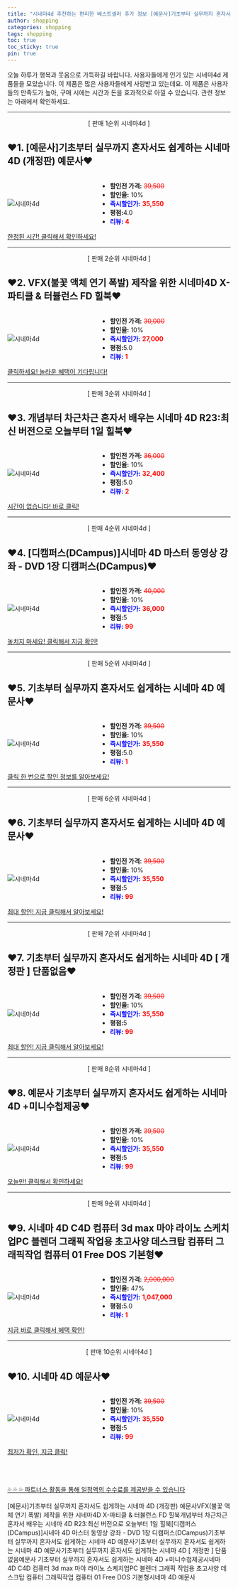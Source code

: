 ```yaml
---
title: "시네마4d 추천하는 편리한 베스트셀러 추가 정보 [예문사]기초부터 실무까지 혼자서도 쉽게하는 시네마"
author: shopping
categories: shopping
tags: shopping
toc: true
toc_sticky: true
pin: true
---
```

오늘 하루가 행복과 웃음으로 가득하길 바랍니다. 사용자들에게 인기 있는 시네마4d 제품들을 모았습니다. 이 제품은 많은 사용자들에게 사랑받고 있는데요. 이 제품은 사용자들의 만족도가 높아, 구매 시에는 시간과 돈을 효과적으로 아낄 수 있습니다. 관련 정보는 아래에서 확인하세요.

---
<p class="toplist" style="margin: 0 auto; display: block; width: fit-content;">[ 판매 1순위 시네마4d ]</p>

<h2><strong>❤️1. [예문사]기초부터 실무까지 혼자서도 쉽게하는 시네마 4D (개정판) 예문사❤️</strong></h2>

<div style="display: flex; align-items: center;">
    <div style="flex: 0.4;">
        <img src="https://thumbnail8.coupangcdn.com/thumbnails/remote/230x230ex/image/retail-product-api/A00077021/68798517/76817979/main/9788927441175_L.jpg" alt="시네마4d" style="max-width: 100%;">
    </div>
    <div style="flex: 0.6; margin-left: 10px;">
        <ul>
            <li><strong>할인전 가격:</strong> <del style="color: red;">39,500</del></li>
            <li><strong>할인율:</strong> 10%</li>
            <li><span style='color:blue'><strong>즉시할인가:</strong></span> <span style='color:red'><strong>35,550</strong></span></li>
            <li><strong>평점:</strong>4.0</li>
            <li><span style='color:blue'><strong>리뷰:</strong></span> <span style='color:red'><strong>4</strong></span></li>
        </ul>
    </div>
</div>
<div class="center">
    <a href="https://William4Davisa.github.io?lptag=AF9450613&subid=githubio&pageKey=6111842182&traceid=V0-153&itemId=11523856722&vendorItemId=78798953785" class="myButton">
        한정된 시간! 클릭해서 확인하세요!
    </a>
</div>


---
<p class="toplist" style="margin: 0 auto; display: block; width: fit-content;">[ 판매 2순위 시네마4d ]</p>

<h2><strong>❤️2. VFX(불꽃 액체 연기 폭발) 제작을 위한 시네마4D X-파티클 & 터뷸런스 FD 힐북❤️</strong></h2>

<div style="display: flex; align-items: center;">
    <div style="flex: 0.4;">
        <img src="https://thumbnail10.coupangcdn.com/thumbnails/remote/230x230ex/image/vendor_inventory/7cac/aa93767309afd8c7e315b82d4990467da2453b398f91eaefa59a79a728d4.png" alt="시네마4d" style="max-width: 100%;">
    </div>
    <div style="flex: 0.6; margin-left: 10px;">
        <ul>
            <li><strong>할인전 가격:</strong> <del style="color: red;">30,000</del></li>
            <li><strong>할인율:</strong> 10%</li>
            <li><span style='color:blue'><strong>즉시할인가:</strong></span> <span style='color:red'><strong>27,000</strong></span></li>
            <li><strong>평점:</strong>5.0</li>
            <li><span style='color:blue'><strong>리뷰:</strong></span> <span style='color:red'><strong>1</strong></span></li>
        </ul>
    </div>
</div>
<div class="center">
    <a href="https://William4Davisa.github.io?lptag=AF9450613&subid=githubio&pageKey=73098891&traceid=V0-153&itemId=243631895&vendorItemId=3076485540" class="myButton">
        클릭하세요! 놀라운 혜택이 기다립니다!
    </a>
</div>


---
<p class="toplist" style="margin: 0 auto; display: block; width: fit-content;">[ 판매 3순위 시네마4d ]</p>

<h2><strong>❤️3. 개념부터 차근차근 혼자서 배우는 시네마 4D R23:최신 버전으로 오늘부터 1일 힐북❤️</strong></h2>

<div style="display: flex; align-items: center;">
    <div style="flex: 0.4;">
        <img src="https://thumbnail9.coupangcdn.com/thumbnails/remote/230x230ex/image/vendor_inventory/57fa/5ce8dd11e8070ea33a068798ae2baf68e854a1359c10b7d9d79bfffb0cb8.png" alt="시네마4d" style="max-width: 100%;">
    </div>
    <div style="flex: 0.6; margin-left: 10px;">
        <ul>
            <li><strong>할인전 가격:</strong> <del style="color: red;">36,000</del></li>
            <li><strong>할인율:</strong> 10%</li>
            <li><span style='color:blue'><strong>즉시할인가:</strong></span> <span style='color:red'><strong>32,400</strong></span></li>
            <li><strong>평점:</strong>5.0</li>
            <li><span style='color:blue'><strong>리뷰:</strong></span> <span style='color:red'><strong>2</strong></span></li>
        </ul>
    </div>
</div>
<div class="center">
    <a href="https://William4Davisa.github.io?lptag=AF9450613&subid=githubio&pageKey=2342288762&traceid=V0-153&itemId=4058766360&vendorItemId=72043506655" class="myButton">
        시간이 없습니다! 바로 클릭!
    </a>
</div>


---
<p class="toplist" style="margin: 0 auto; display: block; width: fit-content;">[ 판매 4순위 시네마4d ]</p>

<h2><strong>❤️4. [디캠퍼스(DCampus)]시네마 4D 마스터 동영상 강좌 - DVD 1장 디캠퍼스(DCampus)❤️</strong></h2>

<div style="display: flex; align-items: center;">
    <div style="flex: 0.4;">
        <img src="https://thumbnail7.coupangcdn.com/thumbnails/remote/230x230ex/image/retail/images/2018/12/07/14/1/3e21cc82-e189-41bd-9aaf-c0fe4dbe4b0b.jpg" alt="시네마4d" style="max-width: 100%;">
    </div>
    <div style="flex: 0.6; margin-left: 10px;">
        <ul>
            <li><strong>할인전 가격:</strong> <del style="color: red;">40,000</del></li>
            <li><strong>할인율:</strong> 10%</li>
            <li><span style='color:blue'><strong>즉시할인가:</strong></span> <span style='color:red'><strong>36,000</strong></span></li>
            <li><strong>평점:</strong>5</li>
            <li><span style='color:blue'><strong>리뷰:</strong></span> <span style='color:red'><strong>99</strong></span></li>
        </ul>
    </div>
</div>
<div class="center">
    <a href="https://William4Davisa.github.io?lptag=AF9450613&subid=githubio&pageKey=4212183&traceid=V0-153&itemId=20271545&vendorItemId=4187043701" class="myButton">
        놓치지 마세요! 클릭해서 지금 확인!
    </a>
</div>


---
<p class="toplist" style="margin: 0 auto; display: block; width: fit-content;">[ 판매 5순위 시네마4d ]</p>

<h2><strong>❤️5. 기초부터 실무까지 혼자서도 쉽게하는 시네마 4D 예문사❤️</strong></h2>

<div style="display: flex; align-items: center;">
    <div style="flex: 0.4;">
        <img src="https://thumbnail9.coupangcdn.com/thumbnails/remote/230x230ex/image/vendor_inventory/b637/56023fa6fef56330376a64aeaa395e9a64e2fce8342d5a06e755224091d0.jpg" alt="시네마4d" style="max-width: 100%;">
    </div>
    <div style="flex: 0.6; margin-left: 10px;">
        <ul>
            <li><strong>할인전 가격:</strong> <del style="color: red;">39,500</del></li>
            <li><strong>할인율:</strong> 10%</li>
            <li><span style='color:blue'><strong>즉시할인가:</strong></span> <span style='color:red'><strong>35,550</strong></span></li>
            <li><strong>평점:</strong>5.0</li>
            <li><span style='color:blue'><strong>리뷰:</strong></span> <span style='color:red'><strong>1</strong></span></li>
        </ul>
    </div>
</div>
<div class="center">
    <a href="https://William4Davisa.github.io?lptag=AF9450613&subid=githubio&pageKey=6108616618&traceid=V0-153&itemId=11497644840&vendorItemId=78787868997" class="myButton">
        클릭 한 번으로 할인 정보를 알아보세요!
    </a>
</div>


---
<p class="toplist" style="margin: 0 auto; display: block; width: fit-content;">[ 판매 6순위 시네마4d ]</p>

<h2><strong>❤️6. 기초부터 실무까지 혼자서도 쉽게하는 시네마 4D 예문사❤️</strong></h2>

<div style="display: flex; align-items: center;">
    <div style="flex: 0.4;">
        <img src="https://thumbnail8.coupangcdn.com/thumbnails/remote/230x230ex/image/vendor_inventory/330f/a58ac439c9220d58534136432825f24dd6b43c23010d5cf5429bdd185b04.jpg" alt="시네마4d" style="max-width: 100%;">
    </div>
    <div style="flex: 0.6; margin-left: 10px;">
        <ul>
            <li><strong>할인전 가격:</strong> <del style="color: red;">39,500</del></li>
            <li><strong>할인율:</strong> 10%</li>
            <li><span style='color:blue'><strong>즉시할인가:</strong></span> <span style='color:red'><strong>35,550</strong></span></li>
            <li><strong>평점:</strong>5</li>
            <li><span style='color:blue'><strong>리뷰:</strong></span> <span style='color:red'><strong>99</strong></span></li>
        </ul>
    </div>
</div>
<div class="center">
    <a href="https://William4Davisa.github.io?lptag=AF9450613&subid=githubio&pageKey=6886310876&traceid=V0-153&itemId=16517994615&vendorItemId=90538926021" class="myButton">
        최대 할인! 지금 클릭해서 알아보세요!
    </a>
</div>


---
<p class="toplist" style="margin: 0 auto; display: block; width: fit-content;">[ 판매 7순위 시네마4d ]</p>

<h2><strong>❤️7. 기초부터 실무까지 혼자서도 쉽게하는 시네마 4D [ 개정판 ] 단품없음❤️</strong></h2>

<div style="display: flex; align-items: center;">
    <div style="flex: 0.4;">
        <img src="https://thumbnail7.coupangcdn.com/thumbnails/remote/230x230ex/image/vendor_inventory/81c9/2a00987574832506f20ca3589290fc0fe5087ae8f68b24d8919fb5cd227c.jpg" alt="시네마4d" style="max-width: 100%;">
    </div>
    <div style="flex: 0.6; margin-left: 10px;">
        <ul>
            <li><strong>할인전 가격:</strong> <del style="color: red;">39,500</del></li>
            <li><strong>할인율:</strong> 10%</li>
            <li><span style='color:blue'><strong>즉시할인가:</strong></span> <span style='color:red'><strong>35,550</strong></span></li>
            <li><strong>평점:</strong>5</li>
            <li><span style='color:blue'><strong>리뷰:</strong></span> <span style='color:red'><strong>99</strong></span></li>
        </ul>
    </div>
</div>
<div class="center">
    <a href="https://William4Davisa.github.io?lptag=AF9450613&subid=githubio&pageKey=6111842209&traceid=V0-153&itemId=11523856870&vendorItemId=80021869238" class="myButton">
        최대 할인! 지금 클릭해서 알아보세요!
    </a>
</div>


---
<p class="toplist" style="margin: 0 auto; display: block; width: fit-content;">[ 판매 8순위 시네마4d ]</p>

<h2><strong>❤️8. 예문사 기초부터 실무까지 혼자서도 쉽게하는 시네마 4D +미니수첩제공❤️</strong></h2>

<div style="display: flex; align-items: center;">
    <div style="flex: 0.4;">
        <img src="https://thumbnail8.coupangcdn.com/thumbnails/remote/230x230ex/image/vendor_inventory/0136/69873fd187994074db26d5099cc69380b5672a1011db9892040c2edd1bc5.png" alt="시네마4d" style="max-width: 100%;">
    </div>
    <div style="flex: 0.6; margin-left: 10px;">
        <ul>
            <li><strong>할인전 가격:</strong> <del style="color: red;">39,500</del></li>
            <li><strong>할인율:</strong> 10%</li>
            <li><span style='color:blue'><strong>즉시할인가:</strong></span> <span style='color:red'><strong>35,550</strong></span></li>
            <li><strong>평점:</strong>5</li>
            <li><span style='color:blue'><strong>리뷰:</strong></span> <span style='color:red'><strong>99</strong></span></li>
        </ul>
    </div>
</div>
<div class="center">
    <a href="https://William4Davisa.github.io?lptag=AF9450613&subid=githubio&pageKey=6107951903&traceid=V0-153&itemId=11492600979&vendorItemId=78767885470" class="myButton">
        오늘만! 클릭해서 확인하세요!
    </a>
</div>


---
<p class="toplist" style="margin: 0 auto; display: block; width: fit-content;">[ 판매 9순위 시네마4d ]</p>

<h2><strong>❤️9. 시네마 4D C4D 컴퓨터 3d max 마야 라이노 스케치업PC 블렌더 그래픽 작업용 초고사양 데스크탑 컴퓨터 그래픽작업 컴퓨터 01 Free DOS 기본형❤️</strong></h2>

<div style="display: flex; align-items: center;">
    <div style="flex: 0.4;">
        <img src="https://thumbnail6.coupangcdn.com/thumbnails/remote/230x230ex/image/vendor_inventory/994b/e84045f85515b93dede455db3a3fd72f050e90b2d770e8a09caa57e1e333.png" alt="시네마4d" style="max-width: 100%;">
    </div>
    <div style="flex: 0.6; margin-left: 10px;">
        <ul>
            <li><strong>할인전 가격:</strong> <del style="color: red;">2,000,000</del></li>
            <li><strong>할인율:</strong> 47%</li>
            <li><span style='color:blue'><strong>즉시할인가:</strong></span> <span style='color:red'><strong>1,047,000</strong></span></li>
            <li><strong>평점:</strong>5.0</li>
            <li><span style='color:blue'><strong>리뷰:</strong></span> <span style='color:red'><strong>1</strong></span></li>
        </ul>
    </div>
</div>
<div class="center">
    <a href="https://William4Davisa.github.io?lptag=AF9450613&subid=githubio&pageKey=8188042731&traceid=V0-153&itemId=23421212222&vendorItemId=90448241236" class="myButton">
        지금 바로 클릭해서 혜택 확인!
    </a>
</div>


---
<p class="toplist" style="margin: 0 auto; display: block; width: fit-content;">[ 판매 10순위 시네마4d ]</p>

<h2><strong>❤️10. 시네마 4D 예문사❤️</strong></h2>

<div style="display: flex; align-items: center;">
    <div style="flex: 0.4;">
        <img src="https://thumbnail7.coupangcdn.com/thumbnails/remote/230x230ex/image/vendor_inventory/b0b2/8aa700a53e0372c6797988a7c246fe8706892217a082d14c2530b4102932.png" alt="시네마4d" style="max-width: 100%;">
    </div>
    <div style="flex: 0.6; margin-left: 10px;">
        <ul>
            <li><strong>할인전 가격:</strong> <del style="color: red;">39,500</del></li>
            <li><strong>할인율:</strong> 10%</li>
            <li><span style='color:blue'><strong>즉시할인가:</strong></span> <span style='color:red'><strong>35,550</strong></span></li>
            <li><strong>평점:</strong>5</li>
            <li><span style='color:blue'><strong>리뷰:</strong></span> <span style='color:red'><strong>99</strong></span></li>
        </ul>
    </div>
</div>
<div class="center">
    <a href="https://William4Davisa.github.io?lptag=AF9450613&subid=githubio&pageKey=6107105873&traceid=V0-153&itemId=11485436162&vendorItemId=78760763202" class="myButton">
        최저가 확인, 지금 클릭!
    </a>
</div>

<br><br><br>[💦 💦 💦 파트너스 활동을 통해 일정액의 수수료를 제공받을 수 있습니다](https://link.coupang.com/a/bcpT2c)<br><br>[예문사]기초부터 실무까지 혼자서도 쉽게하는 시네마 4D (개정판) 예문사VFX(불꽃 액체 연기 폭발) 제작을 위한 시네마4D X-파티클 & 터뷸런스 FD 힐북개념부터 차근차근 혼자서 배우는 시네마 4D R23:최신 버전으로 오늘부터 1일 힐북[디캠퍼스(DCampus)]시네마 4D 마스터 동영상 강좌 - DVD 1장 디캠퍼스(DCampus)기초부터 실무까지 혼자서도 쉽게하는 시네마 4D 예문사기초부터 실무까지 혼자서도 쉽게하는 시네마 4D 예문사기초부터 실무까지 혼자서도 쉽게하는 시네마 4D [ 개정판 ] 단품없음예문사 기초부터 실무까지 혼자서도 쉽게하는 시네마 4D +미니수첩제공시네마 4D C4D 컴퓨터 3d max 마야 라이노 스케치업PC 블렌더 그래픽 작업용 초고사양 데스크탑 컴퓨터 그래픽작업 컴퓨터 01 Free DOS 기본형시네마 4D 예문사